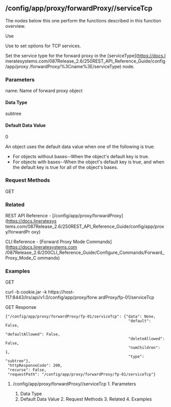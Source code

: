 ## /config/app/proxy/forwardProxy/<name>/serviceTcp

The nodes below this one perform the functions described in this function
overview.

Use

Use to set options for TCP services.

Set the service type for the forward proxy in the [serviceType](https://docs.l
ineratesystems.com/087Release_2.6/250REST_API_Reference_Guide/config/app/proxy
/forwardProxy/%3Cname%3E/serviceType) node.

### Parameters

name: Name of forward proxy object

#### Data Type

subtree

#### Default Data Value

0

An object uses the default data value when one of the following is true:

  * For objects without bases--When the object's default key is true.
  * For objects with bases--When the object's default key is true, and when the default key is true for all of the object's bases.

### Request Methods

GET

### Related

REST API Reference - [/config/app/proxy/forwardProxy](https://docs.lineratesys
tems.com/087Release_2.6/250REST_API_Reference_Guide/config/app/proxy/forwardPr
oxy)

CLI Reference - [Forward Proxy Mode Commands](https://docs.lineratesystems.com
/087Release_2.6/200CLI_Reference_Guide/Configure_Commands/Forward_Proxy_Mode_C
ommands)

### Examples

GET

curl -b cookie.jar -k https://host-117:8443/lrs/api/v1.0/config/app/proxy/forw
ardProxy/fp-01/serviceTcp

GET Response

    
    {"/config/app/proxy/forwardProxy/fp-01/serviceTcp": {"data": None,
                                                          "default": False,
                                                          "defaultAllowed": False,
                                                          "deleteAllowed": False,
                                                          "numChildren": 1,
                                                          "type": "subtree"},
     "httpResponseCode": 200,
     "recurse": False,
     "requestPath": "/config/app/proxy/forwardProxy/fp-01/serviceTcp"}
    

  1. /config/app/proxy/forwardProxy/<name>/serviceTcp
    1. Parameters
      1. Data Type
      2. Default Data Value
    2. Request Methods
    3. Related
    4. Examples

